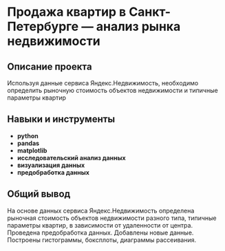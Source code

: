 # Продажа квартир в Санкт-Петербурге — анализ рынка недвижимости


## Описание проекта

Используя данные сервиса Яндекс.Недвижимость, необходимо определить рыночную стоимость объектов недвижимости и типичные параметры квартир


## Навыки и инструменты

- **python**
- **pandas**
- **matplotlib**
- **исследовательский анализ данных**
- **визуализация данных**
- **предобработка данных**


## 

## Общий вывод

На основе данных сервиса Яндекс.Недвижимость определена рыночная стоимость объектов недвижимости разного типа, типичные параметры квартир, в зависимости от удаленности от центра. Проведена предобработка данных. Добавлены новые данные. Построены гистограммы, боксплоты, диаграммы рассеивания.
